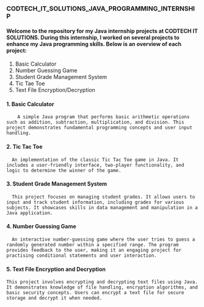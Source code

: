 <h3>CODTECH_IT_SOLUTIONS_JAVA_PROGRAMMING_INTERNSHIP</h3>

   <h4>Welcome to the repository for my Java internship projects at CODTECH IT SOLUTIONS. During this internship, I worked on several projects to enhance my Java programming skills. Below is an overview of each project:</h4>
  
  <ol>
    <li>Basic Calculator</li>
    <li>Number Guessing Game</li>
    <li>Student Grade Management System </li>
    <li>Tic Tae Toe</li>
    <li>Text File Encryption/Decryption</li>
  </ol>

  <h4>1. Basic Calculator</h4>

        A simple Java program that performs basic arithmetic operations such as addition, subtraction, multiplication, and division. This project demonstrates fundamental programming concepts and user input handling.


  <h4>2. Tic Tac Toe</h4>

      An implementation of the classic Tic Tac Toe game in Java. It includes a user-friendly interface, two-player functionality, and logic to determine the winner of the game.

  <h4>3. Student Grade Management System</h4>

      This project focuses on managing student grades. It allows users to input and track student information, including grades for various subjects. It showcases skills in data management and manipulation in a Java application.

 <h4>4. Number Guessing Game</h4>

      An interactive number-guessing game where the user tries to guess a randomly generated number within a specified range. The program provides feedback to the user, making it an engaging project for practising conditional statements and user interaction.

 <h4>5. Text File Encryption and Decryption</h4>

    This project involves encrypting and decrypting text files using Java. It demonstrates knowledge of file handling, encryption algorithms, and basic security concepts. Users can encrypt a text file for secure storage and decrypt it when needed.

        


